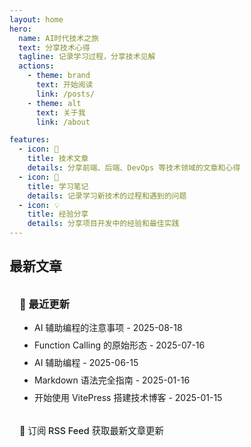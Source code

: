 ```yaml
---
layout: home
hero:
  name: AI时代技术之旅
  text: 分享技术心得
  tagline: 记录学习过程，分享技术见解
  actions:
    - theme: brand
      text: 开始阅读
      link: /posts/
    - theme: alt
      text: 关于我
      link: /about

features:
  - icon: 📝
    title: 技术文章
    details: 分享前端、后端、DevOps 等技术领域的文章和心得
  - icon: 🚀
    title: 学习笔记
    details: 记录学习新技术的过程和遇到的问题
  - icon: 💡
    title: 经验分享
    details: 分享项目开发中的经验和最佳实践
---
```


## 最新文章

<div class="vp-raw">
  <div class="custom-block">
    <h3>📖 最近更新</h3>
    <ul>
      <li><a href="/ai/coding_01">AI 辅助编程的注意事项</a> - 2025-08-18</li>
      <li><a href="/ai/function_calling">Function Calling 的原始形态</a> - 2025-07-16</li>
      <li><a href="/ai/code">AI 辅助编程</a> - 2025-06-15</li>
      <li><a href="/posts/markdown-guide">Markdown 语法完全指南</a> - 2025-01-16</li>
      <li><a href="/posts/getting-started">开始使用 VitePress 搭建技术博客</a> - 2025-01-15</li>
    </ul>
    <div class="rss-subscribe">
      <p>📡 <a href="rss.xml">订阅 RSS Feed</a> 获取最新文章更新</p>
    </div>
  </div>
</div>

<style>
.custom-block {
  padding: 1rem;
  border-radius: 8px;
  background: var(--vp-c-bg-soft);
  border: 1px solid var(--vp-c-divider);
}

.custom-block h3 {
  margin-top: 0;
  margin-bottom: 1rem;
  color: var(--vp-c-text-1);
}

.custom-block ul {
  margin: 0;
  padding-left: 1.5rem;
}

.custom-block li {
  margin-bottom: 0.5rem;
}

.custom-block a {
  color: var(--vp-c-brand);
  text-decoration: none;
}

.custom-block a:hover {
  text-decoration: underline;
}

.rss-subscribe {
  margin-top: 1rem;
  padding-top: 1rem;
  border-top: 1px solid var(--vp-c-divider);
}

.rss-subscribe p {
  margin: 0;
  font-size: 0.9rem;
  color: var(--vp-c-text-2);
}

.rss-subscribe a {
  color: var(--vp-c-brand);
  text-decoration: none;
  font-weight: 500;
}

.rss-subscribe a:hover {
  text-decoration: underline;
}
</style>
